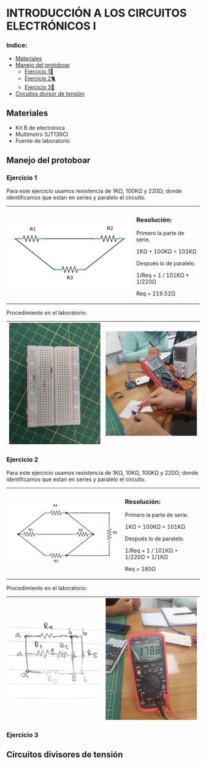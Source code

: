 # INTRODUCCIÓN A LOS CIRCUITOS ELECTRÓNICOS I
### Indice:
* [Materiales](#materiales)
* [Manejo del protoboar](#manejo-del-protoboar)
   * [Ejercicio 1🐣](#ejercicio-1)
   * [Ejercicio 2🐈](#ejercicio-2)
   * [Ejercicio 3🐲](#ejercicio-3)
* [Circuitos divisor de tensión](#circuitos-divisores-de-tensión)
## Materiales
   * Kit B de electrónica 
   * Multímetro (UT139C)
   * Fuente de laboratorio 
 
## Manejo del protoboar
### Ejercicio 1
Para este ejercicio usamos resistencia de 1KΩ, 100KΩ y 220Ω; donde identificamos que estan en series y paralelo el circuito.
<table style="width: 100%;">
    <tr>
       <td style="border: 0px solid #ddd; padding: 4px; text-align: center;">
            <img src="https://github.com/Dooncito/fundamentos-de-dise-o/blob/cd440c27a86a995eed81f94e850715e1d8cca5dd/Imagenes/lab2/resistencia.jpg"  width="500" style="margin: auto;">
       </td>        
       <td>
       <h3>Resolución:</h3>
       <p>Primero la parte de serie.</p>
       <p>1KΩ + 100KΩ = 101KΩ</p>
       <p>Después lo de paralelo.</p>
       <p> 1/Req = 1 / 101KΩ + 1/220Ω </p>
       <p> Req = 219.52Ω</p>
       </td>
    </tr>
</table>
Procedimiento en el laboratorio: 

| <img src="https://github.com/Dooncito/fundamentos-de-dise-o/blob/1af77da173efe2cdafe430129452398f21f3a7bf/Imagenes/lab2/Imagen%20de%20WhatsApp%202024-01-22%20a%20las%2015.26.21_27d624e6.jpg" width="500" style="margin: auto;"> |  <img src="https://github.com/Dooncito/fundamentos-de-dise-o/blob/1af77da173efe2cdafe430129452398f21f3a7bf/Imagenes/lab2/multi.jpg" width="500" style="margin: auto;">  |
|:--:|:--:|

### Ejercicio 2
Para este ejercicio usamos resistencia de 1KΩ, 10KΩ, 100KΩ y 220Ω; donde identificamos que estan en series y paralelo el circuito.
<table style="width: 100%;">
    <tr>
       <td style="border: 0px solid #ddd; padding: 4px; text-align: center;">
            <img src="https://github.com/Dooncito/fundamentos-de-dise-o/blob/1af77da173efe2cdafe430129452398f21f3a7bf/Imagenes/lab2/ejer2.jpg"  width="500" style="margin: auto;">
       </td>        
       <td>
       <h3>Resolución:</h3>
       <p>Primero la parte de serie.</p>
       <p>1KΩ + 100KΩ = 101KΩ</p>
       <p>Después lo de paralelo.</p>
       <p> 1/Req = 1 / 101KΩ + 1/220Ω + 1/1KΩ</p>
       <p> Req = 180Ω</p>
       </td>
    </tr>
</table>
Procedimiento en el laboratorio: 

| <img src="https://github.com/Dooncito/fundamentos-de-dise-o/blob/1af77da173efe2cdafe430129452398f21f3a7bf/Imagenes/lab2/Imagen%20de%20WhatsApp%202024-01-22%20a%20las%2020.55.44_f9f56556.jpg" width="500" style="margin: auto;"> |  <img src="https://github.com/Dooncito/fundamentos-de-dise-o/blob/1af77da173efe2cdafe430129452398f21f3a7bf/Imagenes/lab2/Imagen%20de%20WhatsApp%202024-01-22%20a%20las%2016.17.26_91083f31.jpg" width="500" style="margin: auto;">  |
|:--:|:--:|

### Ejercicio 3

## Circuitos divisores de tensión